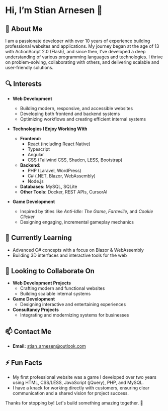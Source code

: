 # Hi, I’m Stian Arnesen 👋

## 🌟 About Me
I am a passionate developer with over 10 years of experience building professional websites and applications. My journey began at the age of 13 with ActionScript 2.0 (Flash), and since then, I've developed a deep understanding of various programming languages and technologies. I thrive on problem-solving, collaborating with others, and delivering scalable and user-friendly solutions.

## 🔍 Interests
- **Web Development**  
  - Building modern, responsive, and accessible websites  
  - Developing both frontend and backend systems  
  - Optimizing workflows and creating efficient internal systems  

- **Technologies I Enjoy Working With**  
  - **Frontend:**  
    - React (including React Native)  
    - Typescript  
    - Angular  
    - CSS (Tailwind CSS, Shadcn, LESS, Bootstrap)  
  - **Backend:**  
    - PHP (Laravel, WordPress)  
    - C# (.NET, Blazor, WebAssembly)  
    - Node.js  
  - **Databases:** MySQL, SQLite  
  - **Other Tools:** Docker, REST APIs, CursorAI  

- **Game Development**  
  - Inspired by titles like *Anti-Idle: The Game*, *Farmville*, and *Cookie Clicker*  
  - Designing engaging, incremental gameplay mechanics  

## 🌱 Currently Learning
- Advanced C# concepts with a focus on Blazor & WebAssembly  
- Building 3D interfaces and interactive tools for the web  

## 🤝 Looking to Collaborate On
- **Web Development Projects**  
  - Crafting modern and functional websites  
  - Building scalable internal systems  
- **Game Development**  
  - Designing interactive and entertaining experiences  
- **Consultancy Projects**  
  - Integrating and modernizing systems for businesses  

## 📫 Contact Me
- **Email:** [stian_arnesen@outlook.com](mailto:stian_arnesen@outlook.com)  

## ⚡ Fun Facts
- My first professional website was a game I developed over two years using HTML, CSS/LESS, JavaScript (jQuery), PHP, and MySQL.  
- I have a knack for working directly with customers, ensuring clear communication and a shared vision for project success.  

Thanks for stopping by! Let's build something amazing together. 🚀
